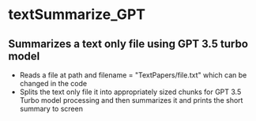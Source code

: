 # textSummarize_GPT
## Summarizes a text only file using GPT 3.5 turbo model
- Reads a file at path and filename = "TextPapers/file.txt" which can be changed in the code
- Splits the text only file it into appropriately sized chunks for GPT 3.5 Turbo model processing and then summarizes it and prints the short summary to screen
